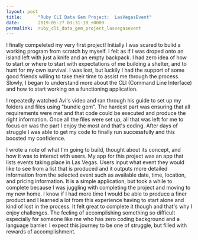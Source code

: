 ```yaml
---
layout: post
title:      "Ruby CLI Data Gem Project:  LasVegasEvent"
date:       2019-05-27 03:31:18 +0000
permalink:  ruby_cli_data_gem_project_lasvegasevent
---
```



I finally compeleted my very first project! Initially I was scared to bulid a working program from scratch by myself.  I felt as if I was droped onto an island left with just a knife and an empty backpack.  I had zero idea of how to start or where to start with expectations of me building a shelter, and to hunt for my own survival.  I was lost, but luckily I had the support of some good friends willing to take their time to assist me through the process. Slowly, I began to understand more about the CLI (Command Line Interface) and how to start working on a functioning application. 

I repeatedly watched Avi's video and ran through his guide to set up my folders and files using "bundle gem". The hardest part was ensuring that all requirements were met and that code could be executed and produce the right information. Once all the files were set up, all that was left for me to focus on was the part I enjoy the most and that's coding. After days of struggle I was able to get my code to finally run successfully and this boosted my confidence. 

I wrote a note of what I'm going to build, thought about its concept, and how it was to interact with users. My app for this project was an app that lists events taking place in Las Vegas. Users input what event they would like to see from a list that is produced and it outputs more detailed information from the selected event such as available date, time, location, and pricing information. It is a simple application, but took a while to complete because I was juggling with completing the project and moving to my new home. I know if I had more time I would be able to produce a finer product and I learned a lot from this experience having to start alone and kind of lost in the process. It felt great to complete it though and that's why I enjoy challenges. The feeling of accomplishing something so difficult especially for someone like me who has zero coding background and a language barrier. I expect this journey to be one of struggle, but filled with rewards of accomplishment.
